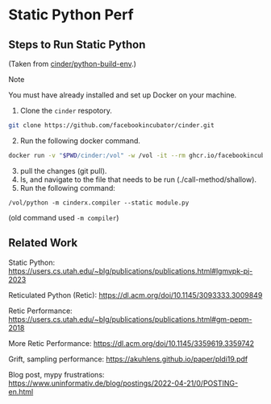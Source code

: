 # Static Python Perf

## Steps to Run Static Python
(Taken from [cinder/python-build-env](https://github.com/facebookincubator/cinder/pkgs/container/cinder%2Fpython-build-env).)

> [!NOTE]
> You must have already installed and set up Docker on your machine.

1. Clone the `cinder` respotory.
```bash
git clone https://github.com/facebookincubator/cinder.git
```
2. Run the following docker command.
```bash
docker run -v "$PWD/cinder:/vol" -w /vol -it --rm ghcr.io/facebookincubator/cinder/python-build-env:latest bash
```
3. pull the changes (git pull).
4. ls, and navigate to the file that needs to be run (./call-method/shallow).
5. Run the following command:

```
/vol/python -m cinderx.compiler --static module.py
```

(old command used `-m compiler`)


## Related Work

Static Python: <https://users.cs.utah.edu/~blg/publications/publications.html#lgmvpk-pj-2023>

Reticulated Python (Retic): <https://dl.acm.org/doi/10.1145/3093333.3009849>

Retic Performance: <https://users.cs.utah.edu/~blg/publications/publications.html#gm-pepm-2018>

More Retic Performance: <https://dl.acm.org/doi/10.1145/3359619.3359742>

Grift, sampling performance: <https://akuhlens.github.io/paper/pldi19.pdf>

Blog post, mypy frustrations: <https://www.uninformativ.de/blog/postings/2022-04-21/0/POSTING-en.html>
